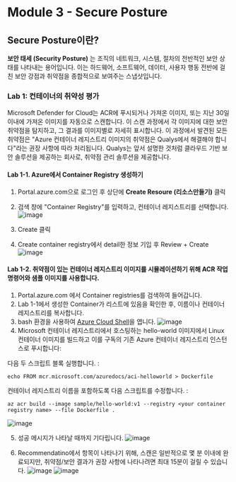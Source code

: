 # Module 3 - Secure Posture

## Secure Posture이란? 
**보안 태세 (Security Posture)** 는 조직의 네트워크, 시스템, 절차의 전반적인 보안 상태를 나타내는 용어입니다. 이는 하드웨어, 소프트웨어, 데이터, 사용자 행동 전반에 걸친 보안 강점과 취약점을 종합적으로 보여주는 스냅샷입니다.

### Lab 1: 컨테이너의 취약성 평가

Microsoft Defender for Cloud는 ACR에 푸시되거나 가져온 이미지, 또는 지난 30일 이내에 가져온 이미지를 자동으로 스캔합니다. 이 스캔 과정에서 각 이미지에 대한 보안 취약점을 탐지하고, 그 결과를 이미지별로 자세히 표시합니다. 이 과정에서 발견된 모든 취약점은 "Azure 컨테이너 레지스트리 이미지의 취약점은 Qualys에서 해결해야 합니다"라는 권장 사항에 따라 처리됩니다. Qualys는 앞서 설명한 것처럼 클라우드 기반 보안 솔루션을 제공하는 회사로, 취약점 관리 솔루션을 제공합니다.


#### Lab 1-1. Azure에서 Container Registry 생성하기

1. Portal.azure.com으로 로그인 후 상단에 **Create Resoure (리소스만들기)** 클릭
2. 검색 창에 "Container Registry"를 입력하고, 컨테이너 레지스트리를 선택합니다.
  ![image](https://github.com/user-attachments/assets/81d5c086-eb68-46cf-9768-5c429dfc41af)

3. Create 클릭
4. Create container registry에서 detail한 정보 기입 후 Review + Create
![image](https://github.com/user-attachments/assets/d4010fcf-a002-4b63-9e57-25db6a0b3a29)


#### Lab 1-2. 취약점이 있는 컨테이너 레지스트리 이미지를 시뮬레이션하기 위해 ACR 작업 명령어와 샘플 이미지를 사용합니다.

1. Portal.azure.com 에서 Container registries를 검색하여 들어갑니다. 
2. Lab 1-1에서 생성한 Container가 리스트에 있음을 확인한 후, 이름이나 컨테이너 레지스트리를 복사합니다.
3. bash 환경을 사용하여 [Azure Cloud Shell](https://shell.azure.com/)을 엽니다. 
![image](https://github.com/user-attachments/assets/7cfef76a-f1f1-4d7e-b64e-2078b3ce3903)
4. Microsoft 컨테이너 레지스트리에서 호스팅하는 hello-world 이미지에서 Linux 컨테이너 이미지를 빌드하고 이를 구독의 기존 Azure 컨테이너 레지스트리 인스턴스로 푸시합니다:

다음 두 스크립트 블록 실행합니다. :

```
echo FROM mcr.microsoft.com/azuredocs/aci-helloworld > Dockerfile
```

컨테이너 레지스트리 이름을 포함하도록 다음 스크립트를 수정합니다. :

```
az acr build --image sample/hello-world:v1 --registry <your container registry name> --file Dockerfile .
```

![image](https://github.com/user-attachments/assets/846beec8-1625-4a55-8e8c-5cf0092ff886)

5. 성공 메시지가 나타날 때까지 기다립니다. 
![image](https://github.com/user-attachments/assets/77cdb543-527a-42e4-89fe-80c86f2f03ce)

6. Recommendatino에서 항목이 나타나기 위해, 스캔은 일반적으로 몇 분 이내에 완료되지만, 취약점/보안 결과가 권장 사항에 나타나려면 최대 15분이 걸릴 수 있습니다.
![image](https://github.com/user-attachments/assets/69540ca7-700f-4106-a28c-e0122dee9310)
![image](https://github.com/user-attachments/assets/343f16b6-0b24-428d-b61c-177aac511044)









